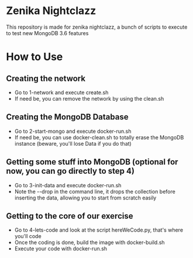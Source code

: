 # Zenika Nightclazz

This repository is made for zenika nightclazz, a bunch of scripts to execute to test new MongoDB 3.6 features

# How to Use

## Creating the network

 * Go to 1-network and execute create.sh
 * If need be, you can remove the network by using the clean.sh

## Creating the MongoDB Database

 * Go to 2-start-mongo and execute docker-run.sh
 * If need be, you can use docker-clean.sh to totally erase the MongoDB instance (beware, you'll lose Data if you do that)

## Getting some stuff into MongoDB (optional for now, you can go directly to step 4)

 * Go to 3-init-data and execute docker-run.sh
 * Note the --drop in the command line, it drops the collection before inserting the data, allowing you to start from scratch easily

## Getting to the core of our exercise

 * Go to 4-lets-code and look at the script hereWeCode.py, that's where you'll code
 * Once the coding is done, build the image with docker-build.sh
 * Execute your code with docker-run.sh


